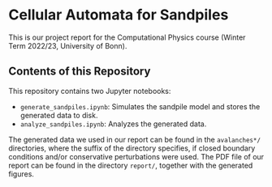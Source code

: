 # Cellular Automata for Sandpiles
This is our project report for the Computational Physics course (Winter Term 2022/23, University of Bonn).

## Contents of this Repository
This repository contains two Jupyter notebooks:
- `generate_sandpiles.ipynb`: Simulates the sandpile model and stores the generated data to disk.
- `analyze_sandpiles.ipynb`: Analyzes the generated data.

The generated data we used in our report can be found in the `avalanches*/` directories, where the suffix of the directory specifies, if closed boundary conditions and/or conservative perturbations were used.
The PDF file of our report can be found in the directory  `report/`, together with the generated figures.
